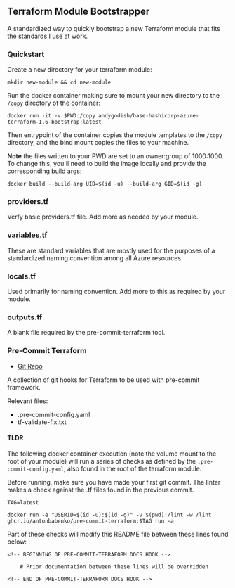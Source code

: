 ## Terraform Module Bootstrapper

A standardized way to quickly bootstrap a new Terraform module that fits the standards I use at work. 

### Quickstart

Create a new directory for your terraform module:

```
mkdir new-module && cd new-module
```

Run the docker container making sure to mount your new directory to the `/copy` directory of the container:

```
docker run -it -v $PWD:/copy andygodish/base-hashicorp-azure-terraform-1.6-bootstrap:latest
```

Then entrypoint of the container copies the module templates to the `/copy` directory, and the bind mount copies the files to your machine.

**Note** the files written to your PWD are set to an owner:group of 1000:1000. To change this, you'll need to build the image locally and provide the corresponding build args: 

```
docker build --build-arg UID=$(id -u) --build-arg GID=$(id -g)
```

### providers.tf

Verfy basic providers.tf file. Add more as needed by your module. 

### variables.tf

These are standard variables that are mostly used for the purposes of a standardized naming convention among all Azure resources. 

### locals.tf

Used primarily for naming convention. Add more to this as required by your module. 

### outputs.tf

A blank file required by the pre-commit-terraform tool. 

### Pre-Commit Terraform

- [Git Repo](https://github.com/antonbabenko/pre-commit-terraform)

A collection of git hooks for Terraform to be used with pre-commit framework.

Relevant files:

- .pre-commit-config.yaml
- tf-validate-fix.txt

#### TLDR

The following docker container execution (note the volume mount to the root of your module) will run a series of checks as defined by the `.pre-commit-config.yaml`, also found in the root of the terraform module. 

Before running, make sure you have made your first git commit. The linter makes a check against the .tf files found in the previous commit. 

```
TAG=latest

docker run -e "USERID=$(id -u):$(id -g)" -v $(pwd):/lint -w /lint ghcr.io/antonbabenko/pre-commit-terraform:$TAG run -a
```

Part of these checks will modify this README file between these lines found below:
```
<!-- BEGINNING OF PRE-COMMIT-TERRAFORM DOCS HOOK -->

    # Prior documentation between these lines will be overridden

<!-- END OF PRE-COMMIT-TERRAFORM DOCS HOOK -->
```

<!-- BEGINNING OF PRE-COMMIT-TERRAFORM DOCS HOOK -->
<!-- END OF PRE-COMMIT-TERRAFORM DOCS HOOK -->